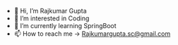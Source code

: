 - 👋 Hi, I’m Rajkumar Gupta
- 👀 I’m interested in Coding
- 🌱 I’m currently learning SpringBoot
- 📫 How to reach me -> Rajkumargupta.sc@gmail.com


<!---
rajkumarcodelab/rajkumarcodelab is a ✨ special ✨ repository because its `README.md` (this file) appears on your GitHub profile.
You can click the Preview link to take a look at your changes.
--->
